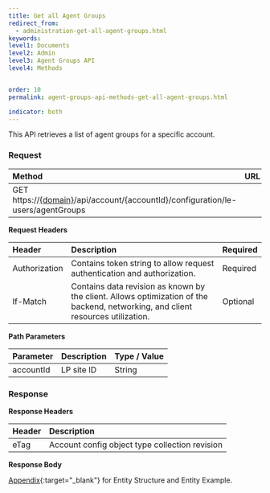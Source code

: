 ```yaml
---
title: Get all Agent Groups
redirect_from:
  - administration-get-all-agent-groups.html
keywords:
level1: Documents
level2: Admin
level3: Agent Groups API
level4: Methods


order: 10
permalink: agent-groups-api-methods-get-all-agent-groups.html

indicator: both
---
```


This API retrieves a list of agent groups for a specific account.

### Request 

| Method | URL |
| :------- | :----- |
| GET   https://[{domain}](/agent-domain-domain-api.html)/api/account/{accountId}/configuration/le-users/agentGroups |

**Request Headers**

| Header  | Description  |Required |
| :------- | :--------------- | :--- |
| Authorization | Contains token string to allow request authentication and authorization. | Required 
| If-Match | Contains data revision as known by the client. Allows optimization of the backend, networking, and client resources utilization.|  Optional |

**Path Parameters**

| Parameter | Description | Type / Value |
| :---------- | :------------- | :-------------- |
 |accountId | LP site ID | String  |

### Response

**Response Headers**

| Header | Description|
| :------- | :------------- |
 |eTag | Account config object type collection revision |

**Response Body**

[Appendix](administration-agent-groups-appendix.html){:target="_blank"} for Entity Structure and Entity Example.
